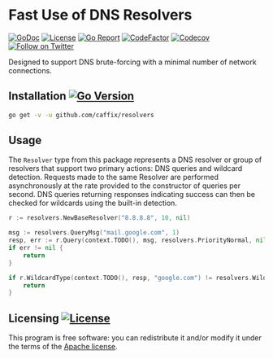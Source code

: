 # Fast Use of DNS Resolvers

[![GoDoc](https://img.shields.io/static/v1?label=godoc&message=reference&color=blue)](https://pkg.go.dev/github.com/caffix/resolvers?tab=overview)
[![License](https://img.shields.io/github/license/caffix/resolvers)](https://www.apache.org/licenses/LICENSE-2.0)
[![Go Report](https://goreportcard.com/badge/github.com/caffix/resolvers)](https://goreportcard.com/report/github.com/caffix/resolvers)
[![CodeFactor](https://www.codefactor.io/repository/github/caffix/pipeline/badge)](https://www.codefactor.io/repository/github/caffix/resolvers)
[![Codecov](https://codecov.io/gh/caffix/resolvers/branch/master/graph/badge.svg)](https://codecov.io/gh/caffix/resolvers)
[![Follow on Twitter](https://img.shields.io/twitter/follow/jeff_foley.svg?logo=twitter)](https://twitter.com/jeff_foley)

Designed to support DNS brute-forcing with a minimal number of network connections.

## Installation [![Go Version](https://img.shields.io/github/go-mod/go-version/caffix/resolvers)](https://golang.org/dl/)

```bash
go get -v -u github.com/caffix/resolvers
```

## Usage

The `Resolver` type from this package represents a DNS resolver or group of resolvers that support two primary actions: DNS queries and wildcard detection. Requests made to the same Resolver are performed asynchronously at the rate provided to the constructor of queries per second. DNS queries returning responses indicating success can then be checked for wildcards using the built-in detection.

```go
r := resolvers.NewBaseResolver("8.8.8.8", 10, nil)

msg := resolvers.QueryMsg("mail.google.com", 1)
resp, err := r.Query(context.TODO(), msg, resolvers.PriorityNormal, nil)
if err != nil {
    return
}

if r.WildcardType(context.TODO(), resp, "google.com") != resolvers.WildcardTypeNone {
    return
}
```

## Licensing [![License](https://img.shields.io/github/license/caffix/resolvers)](https://www.apache.org/licenses/LICENSE-2.0)

This program is free software: you can redistribute it and/or modify it under the terms of the [Apache license](LICENSE).
